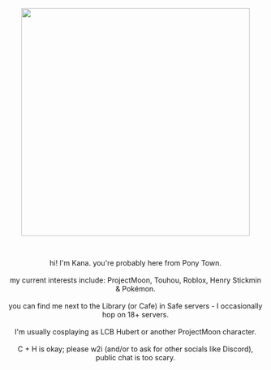 <p align="center">
  <img src="https://github.com/user-attachments/assets/72700f13-7100-4e0c-ad02-4c9dfed4af33" align="center" width="450" />
</p>
<br>

<p align="center">
  hi! I'm Kana. you're probably here from Pony Town. <br><br>
  my current interests include: ProjectMoon, Touhou, Roblox, Henry Stickmin & Pokémon. <br><br>
  you can find me next to the Library (or Cafe) in Safe servers - I occasionally hop on 18+ servers. <br><br>
  I'm usually cosplaying as LCB Hubert or another ProjectMoon character. <br><br>
  C + H is okay; please w2i (and/or to ask for other socials like Discord), public chat is too scary.
</p>

<!--- <p align="left">
$${\color{red}"amogus"}$$
</p>

✨ Special ✨ repository because its `README.md` (this file) appears on your GitHub profile.
You can click the Preview link to take a look at your changes.
--->
